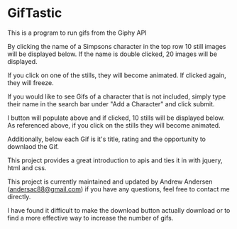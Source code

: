 # GifTastic

This is a program to run gifs from the Giphy API

By clicking the name of a Simpsons character in the top row 10 still images will be displayed below. If the name is double clicked, 20 images will be displayed.

If you click on one of the stills, they will become animated. If clicked again, they will freeze.

If you would like to see Gifs of a character that is not included, simply type their name in the search bar under "Add a Character" and click submit. 

I button will populate above and if clicked, 10 stills will be displayed below. As referenced above, if you click on the stills they will become animated.

Additionally, below each Gif is it's title, rating and the opportunity to downlaod the Gif. 

This project provides a great introduction to apis and ties it in with jquery, html and css. 

This project is currently maintained and updated by Andrew Andersen (andersac88@gmail.com) if you have any questions, feel free to contact me directly.

I have found it difficult to make the download button actually download or to find a more effective way to increase the number of gifs.
